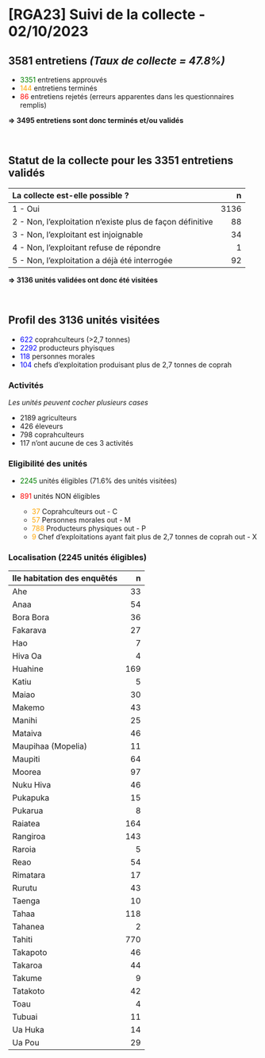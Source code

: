 # \[RGA23\] Suivi de la collecte - 02/10/2023

## 3581 entretiens *(Taux de collecte = 47.8%)*

-   <font color = "Green">3351</font> entretiens approuvés
-   <font color = "Orange">144</font> entretiens terminés
-   <font color = "Red">86</font> entretiens rejetés (erreurs apparentes
    dans les questionnaires remplis)

**=&gt; 3495 entretiens sont donc terminés et/ou validés**

<br/>

## Statut de la collecte pour les 3351 entretiens validés

<table>
<thead>
<tr class="header">
<th style="text-align: left;">La collecte est-elle possible ?</th>
<th style="text-align: right;">n</th>
</tr>
</thead>
<tbody>
<tr class="odd">
<td style="text-align: left;">1 - Oui</td>
<td style="text-align: right;">3136</td>
</tr>
<tr class="even">
<td style="text-align: left;">2 - Non, l’exploitation n’existe plus de
façon définitive</td>
<td style="text-align: right;">88</td>
</tr>
<tr class="odd">
<td style="text-align: left;">3 - Non, l’exploitant est injoignable</td>
<td style="text-align: right;">34</td>
</tr>
<tr class="even">
<td style="text-align: left;">4 - Non, l’exploitant refuse de
répondre</td>
<td style="text-align: right;">1</td>
</tr>
<tr class="odd">
<td style="text-align: left;">5 - Non, l’exploitation a déjà été
interrogée</td>
<td style="text-align: right;">92</td>
</tr>
</tbody>
</table>

**=&gt; 3136 unités validées ont donc été visitées**

<br/>

## Profil des 3136 unités visitées

-   <font color = "Blue">622</font> coprahculteurs (&gt;2,7 tonnes)
-   <font color = "Blue">2292</font> producteurs phyisques
-   <font color = "Blue">118</font> personnes morales
-   <font color = "Blue">104</font> chefs d’exploitation produisant plus
    de 2,7 tonnes de coprah

### Activités

*Les unités peuvent cocher plusieurs cases*

-   2189 agriculteurs
-   426 éleveurs
-   798 coprahculteurs
-   117 n’ont aucune de ces 3 activités

### Eligibilité des unités

-   <font color = "Green">2245</font> unités éligibles (71.6% des unités
    visitées)

-   <font color = "Red">891</font> unités NON éligibles

    -   <font color = "Orange">37</font> Coprahculteurs out - C
    -   <font color = "Orange">57</font> Personnes morales out - M
    -   <font color = "Orange">788</font> Producteurs physiques out - P
    -   <font color = "Orange">9</font> Chef d’exploitations ayant fait
        plus de 2,7 tonnes de coprah out - X

### Localisation (2245 unités éligibles)

<table>
<thead>
<tr class="header">
<th style="text-align: left;">Ile habitation des enquêtés</th>
<th style="text-align: right;">n</th>
</tr>
</thead>
<tbody>
<tr class="odd">
<td style="text-align: left;">Ahe</td>
<td style="text-align: right;">33</td>
</tr>
<tr class="even">
<td style="text-align: left;">Anaa</td>
<td style="text-align: right;">54</td>
</tr>
<tr class="odd">
<td style="text-align: left;">Bora Bora</td>
<td style="text-align: right;">36</td>
</tr>
<tr class="even">
<td style="text-align: left;">Fakarava</td>
<td style="text-align: right;">27</td>
</tr>
<tr class="odd">
<td style="text-align: left;">Hao</td>
<td style="text-align: right;">7</td>
</tr>
<tr class="even">
<td style="text-align: left;">Hiva Oa</td>
<td style="text-align: right;">4</td>
</tr>
<tr class="odd">
<td style="text-align: left;">Huahine</td>
<td style="text-align: right;">169</td>
</tr>
<tr class="even">
<td style="text-align: left;">Katiu</td>
<td style="text-align: right;">5</td>
</tr>
<tr class="odd">
<td style="text-align: left;">Maiao</td>
<td style="text-align: right;">30</td>
</tr>
<tr class="even">
<td style="text-align: left;">Makemo</td>
<td style="text-align: right;">43</td>
</tr>
<tr class="odd">
<td style="text-align: left;">Manihi</td>
<td style="text-align: right;">25</td>
</tr>
<tr class="even">
<td style="text-align: left;">Mataiva</td>
<td style="text-align: right;">46</td>
</tr>
<tr class="odd">
<td style="text-align: left;">Maupihaa (Mopelia)</td>
<td style="text-align: right;">11</td>
</tr>
<tr class="even">
<td style="text-align: left;">Maupiti</td>
<td style="text-align: right;">64</td>
</tr>
<tr class="odd">
<td style="text-align: left;">Moorea</td>
<td style="text-align: right;">97</td>
</tr>
<tr class="even">
<td style="text-align: left;">Nuku Hiva</td>
<td style="text-align: right;">46</td>
</tr>
<tr class="odd">
<td style="text-align: left;">Pukapuka</td>
<td style="text-align: right;">15</td>
</tr>
<tr class="even">
<td style="text-align: left;">Pukarua</td>
<td style="text-align: right;">8</td>
</tr>
<tr class="odd">
<td style="text-align: left;">Raiatea</td>
<td style="text-align: right;">164</td>
</tr>
<tr class="even">
<td style="text-align: left;">Rangiroa</td>
<td style="text-align: right;">143</td>
</tr>
<tr class="odd">
<td style="text-align: left;">Raroia</td>
<td style="text-align: right;">5</td>
</tr>
<tr class="even">
<td style="text-align: left;">Reao</td>
<td style="text-align: right;">54</td>
</tr>
<tr class="odd">
<td style="text-align: left;">Rimatara</td>
<td style="text-align: right;">17</td>
</tr>
<tr class="even">
<td style="text-align: left;">Rurutu</td>
<td style="text-align: right;">43</td>
</tr>
<tr class="odd">
<td style="text-align: left;">Taenga</td>
<td style="text-align: right;">10</td>
</tr>
<tr class="even">
<td style="text-align: left;">Tahaa</td>
<td style="text-align: right;">118</td>
</tr>
<tr class="odd">
<td style="text-align: left;">Tahanea</td>
<td style="text-align: right;">2</td>
</tr>
<tr class="even">
<td style="text-align: left;">Tahiti</td>
<td style="text-align: right;">770</td>
</tr>
<tr class="odd">
<td style="text-align: left;">Takapoto</td>
<td style="text-align: right;">46</td>
</tr>
<tr class="even">
<td style="text-align: left;">Takaroa</td>
<td style="text-align: right;">44</td>
</tr>
<tr class="odd">
<td style="text-align: left;">Takume</td>
<td style="text-align: right;">9</td>
</tr>
<tr class="even">
<td style="text-align: left;">Tatakoto</td>
<td style="text-align: right;">42</td>
</tr>
<tr class="odd">
<td style="text-align: left;">Toau</td>
<td style="text-align: right;">4</td>
</tr>
<tr class="even">
<td style="text-align: left;">Tubuai</td>
<td style="text-align: right;">11</td>
</tr>
<tr class="odd">
<td style="text-align: left;">Ua Huka</td>
<td style="text-align: right;">14</td>
</tr>
<tr class="even">
<td style="text-align: left;">Ua Pou</td>
<td style="text-align: right;">29</td>
</tr>
</tbody>
</table>
